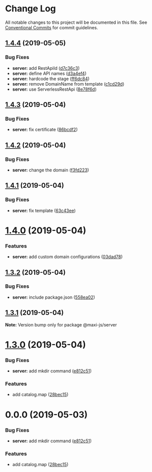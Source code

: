 # Change Log

All notable changes to this project will be documented in this file.
See [Conventional Commits](https://conventionalcommits.org) for commit guidelines.

## [1.4.4](https://github.com/kei-ito/maxi/compare/v1.4.3...v1.4.4) (2019-05-05)


### Bug Fixes

* **server:** add RestApiId ([d7c36c3](https://github.com/kei-ito/maxi/commit/d7c36c3))
* **server:** define API names ([d3a4ef4](https://github.com/kei-ito/maxi/commit/d3a4ef4))
* **server:** hardcode the stage ([ff6dc84](https://github.com/kei-ito/maxi/commit/ff6dc84))
* **server:** remove DomainName from template ([c1cd29d](https://github.com/kei-ito/maxi/commit/c1cd29d))
* **server:** use ServerlessRestApi ([8e78f6d](https://github.com/kei-ito/maxi/commit/8e78f6d))





## [1.4.3](https://github.com/kei-ito/maxi/compare/v1.4.2...v1.4.3) (2019-05-04)


### Bug Fixes

* **server:** fix certificate ([86bcdf2](https://github.com/kei-ito/maxi/commit/86bcdf2))





## [1.4.2](https://github.com/kei-ito/maxi/compare/v1.4.1...v1.4.2) (2019-05-04)


### Bug Fixes

* **server:** change the domain ([f3fd223](https://github.com/kei-ito/maxi/commit/f3fd223))





## [1.4.1](https://github.com/kei-ito/maxi/compare/v1.4.0...v1.4.1) (2019-05-04)


### Bug Fixes

* **server:** fix template ([63c43ee](https://github.com/kei-ito/maxi/commit/63c43ee))





# [1.4.0](https://github.com/kei-ito/maxi/compare/v1.3.2...v1.4.0) (2019-05-04)


### Features

* **server:** add custom domain configurations ([03dad78](https://github.com/kei-ito/maxi/commit/03dad78))





## [1.3.2](https://github.com/kei-ito/maxi/compare/v1.3.1...v1.3.2) (2019-05-04)


### Bug Fixes

* **server:** include package.json ([558ea02](https://github.com/kei-ito/maxi/commit/558ea02))





## [1.3.1](https://github.com/kei-ito/maxi/compare/v1.3.0...v1.3.1) (2019-05-04)

**Note:** Version bump only for package @maxi-js/server





# [1.3.0](https://github.com/kei-ito/maxi/compare/v1.2.3...v1.3.0) (2019-05-04)


### Bug Fixes

* **server:** add mkdir command ([e812c51](https://github.com/kei-ito/maxi/commit/e812c51))


### Features

* add catalog.map ([28bec15](https://github.com/kei-ito/maxi/commit/28bec15))





<a name="0.0.0"></a>
# 0.0.0 (2019-05-03)


### Bug Fixes

* **server:** add mkdir command ([e812c51](https://github.com/kei-ito/maxi/commit/e812c51))


### Features

* add catalog.map ([28bec15](https://github.com/kei-ito/maxi/commit/28bec15))
